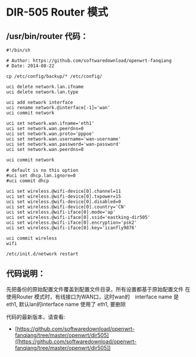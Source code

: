 DIR-505 Router 模式
==================

/usr/bin/router 代码：
--------

    #!/bin/sh

    # Author: https://github.com/softwaredownload/openwrt-fanqiang
    # Date: 2014-08-22

    cp /etc/config/backup/* /etc/config/

    uci delete network.lan.ifname
    uci delete network.lan.type

    uci add network interface
    uci rename network.@interface[-1]='wan'
    uci commit network

    uci set network.wan.ifname='eth1'
    uci set network.wan.peerdns=0
    uci set network.wan.proto='pppoe'
    uci set network.wan.username='wan-username'
    uci set network.wan.password='wan-password'
    uci set network.wan.peerdns=0

    uci commit network

    # default is no this option
    #uci set dhcp.lan.ignore=0
    #uci commit dhcp

    uci set wireless.@wifi-device[0].channel=11
    uci set wireless.@wifi-device[0].txpower=15
    uci set wireless.@wifi-device[0].disabled=0
    uci set wireless.@wifi-device[0].country='CN'
    uci set wireless.@wifi-iface[0].mode='ap'
    uci set wireless.@wifi-iface[0].ssid='eastking-dir505'
    uci set wireless.@wifi-iface[0].encryption='psk2'
    uci set wireless.@wifi-iface[0].key='icanfly9876'

    uci commit wireless
    wifi

    /etc/init.d/network restart

代码说明：
--------

先把备份的原始配置文件覆盖到配置文件目录，所有设置都基于原始配置文件
在使用Router 模式时，有线接口为WAN口，这时wan的　interface name 是　eth1, 默认lan的interface name 使用了 eth1, 要删除

代码的最新版本，请查看:　

- [https://github.com/softwaredownload/openwrt-fanqiang/tree/master/openwrt/dir505]([https://github.com/softwaredownload/openwrt-fanqiang/tree/master/openwrt/dir505])
